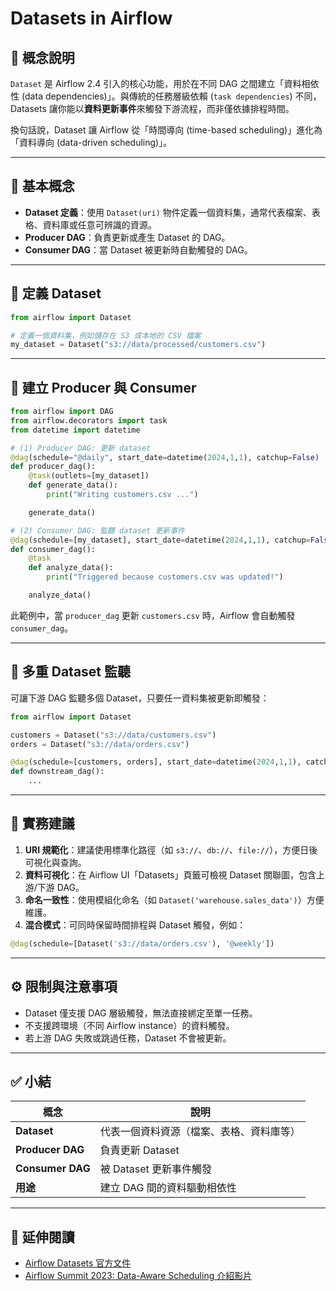 # Datasets in Airflow

## 🧩 概念說明

`Dataset` 是 Airflow 2.4 引入的核心功能，用於在不同 DAG 之間建立「資料相依性 (data dependencies)」。與傳統的任務層級依賴 (`task dependencies`) 不同，Datasets 讓你能以**資料更新事件**來觸發下游流程，而非僅依據排程時間。

換句話說，Dataset 讓 Airflow 從「時間導向 (time-based scheduling)」進化為「資料導向 (data-driven scheduling)」。

---

## 🧠 基本概念

* **Dataset 定義**：使用 `Dataset(uri)` 物件定義一個資料集，通常代表檔案、表格、資料庫或任意可辨識的資源。
* **Producer DAG**：負責更新或產生 Dataset 的 DAG。
* **Consumer DAG**：當 Dataset 被更新時自動觸發的 DAG。

---

## 🧱 定義 Dataset

```python
from airflow import Dataset

# 定義一個資料集，例如儲存在 S3 或本地的 CSV 檔案
my_dataset = Dataset("s3://data/processed/customers.csv")
```

---

## 🚀 建立 Producer 與 Consumer

```python
from airflow import DAG
from airflow.decorators import task
from datetime import datetime

# (1) Producer DAG: 更新 dataset
@dag(schedule="@daily", start_date=datetime(2024,1,1), catchup=False)
def producer_dag():
    @task(outlets=[my_dataset])
    def generate_data():
        print("Writing customers.csv ...")

    generate_data()

# (2) Consumer DAG: 監聽 dataset 更新事件
@dag(schedule=[my_dataset], start_date=datetime(2024,1,1), catchup=False)
def consumer_dag():
    @task
    def analyze_data():
        print("Triggered because customers.csv was updated!")

    analyze_data()
```

此範例中，當 `producer_dag` 更新 `customers.csv` 時，Airflow 會自動觸發 `consumer_dag`。

---

## 🧩 多重 Dataset 監聽

可讓下游 DAG 監聽多個 Dataset，只要任一資料集被更新即觸發：

```python
from airflow import Dataset

customers = Dataset("s3://data/customers.csv")
orders = Dataset("s3://data/orders.csv")

@dag(schedule=[customers, orders], start_date=datetime(2024,1,1), catchup=False)
def downstream_dag():
    ...
```

---

## 🧭 實務建議

1. **URI 規範化**：建議使用標準化路徑（如 `s3://`、`db://`、`file://`），方便日後可視化與查詢。
2. **資料可視化**：在 Airflow UI「Datasets」頁籤可檢視 Dataset 關聯圖，包含上游/下游 DAG。
3. **命名一致性**：使用模組化命名（如 `Dataset('warehouse.sales_data')`）方便維護。
4. **混合模式**：可同時保留時間排程與 Dataset 觸發，例如：

```python
@dag(schedule=[Dataset('s3://data/orders.csv'), '@weekly'])
```

---

## ⚙️ 限制與注意事項

* Dataset 僅支援 DAG 層級觸發，無法直接綁定至單一任務。
* 不支援跨環境（不同 Airflow instance）的資料觸發。
* 若上游 DAG 失敗或跳過任務，Dataset 不會被更新。

---

## ✅ 小結

| 概念               | 說明                   |
| ---------------- | -------------------- |
| **Dataset**      | 代表一個資料資源（檔案、表格、資料庫等） |
| **Producer DAG** | 負責更新 Dataset         |
| **Consumer DAG** | 被 Dataset 更新事件觸發     |
| **用途**           | 建立 DAG 間的資料驅動相依性     |

---

## 📘 延伸閱讀

* [Airflow Datasets 官方文件](https://airflow.apache.org/docs/apache-airflow/stable/concepts/datasets.html)
* [Airflow Summit 2023: Data-Aware Scheduling 介紹影片](https://www.youtube.com/watch?v=UDRQxnpdK1E)
